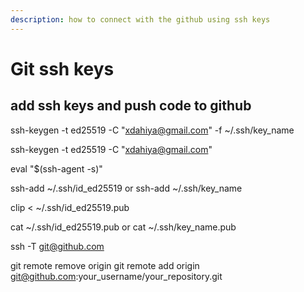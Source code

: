 ```yaml
---
description: how to connect with the github using ssh keys
---
```


# Git ssh keys

## add ssh keys and push code to github



ssh-keygen -t ed25519 -C "[xdahiya@gmail.com](mailto:xdahiya@gmail.com)" -f \~/.ssh/key\_name

ssh-keygen -t ed25519 -C "[xdahiya@gmail.com](mailto:xdahiya@gmail.com)"

eval "$(ssh-agent -s)"

ssh-add \~/.ssh/id\_ed25519 or ssh-add \~/.ssh/key\_name

clip < \~/.ssh/id\_ed25519.pub

cat \~/.ssh/id\_ed25519.pub or cat \~/.ssh/key\_name.pub

ssh -T [git@github.com](mailto:git@github.com)

git remote remove origin git remote add origin [git@github.com](mailto:git@github.com):your\_username/your\_repository.git
